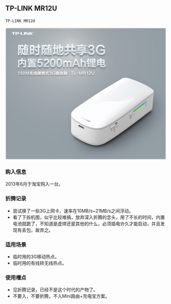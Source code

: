 ## TP-LINK MR12U

    TP-LINK MR12U

![TP-LINK MR12U](./assets/device/mr12u.png)

### 购入信息

2013年6月于淘宝购入一台。

### 折腾记录

- 尝试换了一些3G上网卡，速率在10MB/s~21MB/s之间浮动。
- 看了下拆机图，似乎比较难搞，放弃深入折腾的念头，用了不长的时间，内置电池就跪了，不知道是虚焊还是其他的什么，必须插电许久才能启动，并且发现有丢包，故弃之。

### 适用场景

- 临时用的3G移动热点。
- 临时用的有线转无线热点。

### 使用槽点

- 见折腾记录，已经不是这个时代的产物了。
- 不要入，不要折腾，不入Mini路由+充电宝方案。